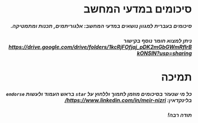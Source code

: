 <div dir='rtl' lang='he'>
 
# סיכומים במדעי המחשב
##### סיכומים בעברית למגוון נושאים במדעי המחשב: אלגוריתמים, תכנות ומתמטיקה.
##### ניתן למצוא חומר נוסף בקישור https://drive.google.com/drive/folders/1kcRjFOfjaj_pDK2mGbGWmRfIrBkONSIN?usp=sharing   
# תמיכה
##### כל מי שנעזר בסיכומים מוזמן לתמוך וללחוץ על `star` בראש העמוד ולעשות `endorse` בלינקדאין: https://www.linkedin.com/in/meir-nizri/  
##### תודה רבה!
